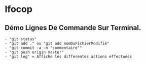 # Ifocop

## Démo Lignes De Commande Sur Terminal.
	- "git status"
	- "git add ." ou "git add nomDuFichierModifié"
	- "git commit -a -m "commentaire""
	- "git push origin master"
	- "git log" = Affiche les differentes actions effectuées
